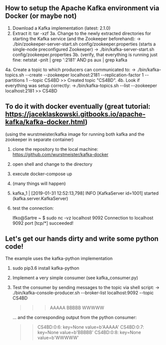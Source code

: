 ## How to setup the Apache Kafka environment via Docker (or maybe not) ##
1. Download a Kafka implementation (latest: 2.1.0)
2. Extract it: tar -xzf 
3a. Change to the newly extracted directories for starting the Kafka service (and the Zookeeper beforehand):
	-> ./bin/zookeeper-server-start.sh config/zookeeper.properties (starts a single-node preconfigured Zookeeper)
	-> ./bin/kafka-server-start.sh config/zookeeper.properties
3b. (verify, that everything is running just fine: netstat -pnlt | grep ':2181' AND ps aux | grep kafka
	
4a. Create a topic to which producers can communicated to: 
	-> ./bin/kafka-topics.sh --create --zookeeper localhost:2181 --replication-factor 1 --partitions 1 --topic CS4BD
	>> Created topic "CS4BD".
4b. Look if everything was setup correctly: 
	->./bin/kafka-topics.sh --list --zookeeper localhost:2181
	>> CS4BD

## To do it with docker eventually (great tutorial: https://jaceklaskowski.gitbooks.io/apache-kafka/kafka-docker.html)
(using the wurstmeister/kafka image for running both kafka and the zookeeper in separate container)
1. clone the repository to the local machine: https://github.com/wurstmeister/kafka-docker
2. open shell and change to the directory
3. execute docker-compose up
4. (many things will happen)
5. kafka_1      | [2019-01-31 12:52:13,798] INFO [KafkaServer id=1001] started (kafka.server.KafkaServer)
6. test the connection:

	lfko@Sartre ~ $ sudo nc -vz localhost 9092
	Connection to localhost 9092 port [tcp/*] succeeded!


## Let's get our hands dirty and write some python code! ##
The example uses the kafka-python implementation
1. sudo pip3.6 install kafka-python
2. Implement a very simple consumer (see kafka_consumer.py)
3. Test the consumer by sending messages to the topic via shell script:
	-> ./bin/kafka-console-producer.sh --broker-list localhost:9092 --topic CS4BD 
	>>	>AAAAA
	>>  >BBBBB
	>>  >WWWWW
	
	... and the corresponding output from the python consumer:
	>> CS4BD:0:6: key=None value=b'AAAAA'
	>> CS4BD:0:7: key=None value=b'BBBBB'
	>> CS4BD:0:8: key=None value=b'WWWWW'



